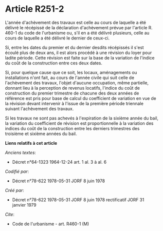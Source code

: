# Article R251-2

L'année d'achèvement des travaux est celle au cours de laquelle a été délivré le récépissé de la déclaration d'achèvement
prévue par l'article R. 460-1 du code de l'urbanisme ou, s'il en a été délivré plusieurs, celle au cours de laquelle a été
délivré le dernier de ceux-ci.

Si, entre les dates du premier et du dernier desdits récépissés il s'est écoulé plus de deux ans, il est alors procédé à une
révision du loyer pour ladite période. Cette révision est faite sur la base de la variation de l'indice du coût de la
construction entre ces deux dates.

Si, pour quelque cause que ce soit, les locaux, aménagements ou installations n'ont fait, au cours de l'année civile qui suit
celle de l'achèvement des travaux, l'objet d'aucune occupation, même partielle, donnant lieu à la perception de revenus
locatifs, l'indice du coût de construction du premier trimestre de chacune des deux années de référence est pris pour base de
calcul du coefficient de variation en vue de la révision devant intervenir à l'issue de la première période triennale suivant
l'achèvement des travaux.

Si les travaux ne sont pas achevés à l'expiration de la sixième année du bail, la variation du coefficient de révision est
proportionnelle à la variation des indices du coût de la construction entre les derniers trimestres des troisième et sixième
années du bail.

**Liens relatifs à cet article**

_Anciens textes_:

  - Décret n°64-1323 1964-12-24 art. 1 al. 3 à al. 6

_Codifié par_:

  - Décret n°78-622 1978-05-31 JORF 8 juin 1978

_Créé par_:

  - Décret n°78-622 1978-05-31 JORF 8 juin 1978 rectificatif JORF 31 janvier 1979

_Cite_:

  - Code de l'urbanisme - art. R460-1 (M)
